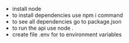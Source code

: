 - install node 
- to install dependencies use npm i command
- to see all dependencies go to package.json
- to run the api use node .
- create file .env for to environment variables
